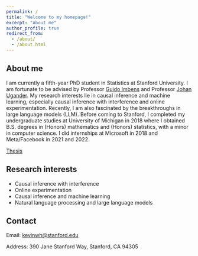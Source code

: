 ```yaml
---
permalink: /
title: "Welcome to my homepage!"
excerpt: "About me"
author_profile: true
redirect_from: 
  - /about/
  - /about.html
---
```


About me
------
I am currently a fifth-year PhD student in Statistics at Stanford University. I am fortunate to be advised by Professor [Guido Imbens](https://gsb-faculty.stanford.edu/guido-w-imbens/) and Professor [Johan Ugander](http://web.stanford.edu/~jugander/). My research interests lie in causal inference and machine learning, especially causal inference with interference and online experimentation. Recently, I am also fascinated by the breakthroughs in large language models (LLM). Before coming to Stanford, I completed my undergraduate studies at University of Michigan in 2018 where I obtained B.S. degrees in (Honors) mathematics and (Honors) statistics, with a minor in computer science.  I did internships at Microsoft in 2018 and Meta/Facebook in 2021 and 2022.

[Thesis](http://kevinwhan.github.io/files/Kevin_Han_Thesis.pdf)

Research interests
------
- Causal inference with interference
- Online experimentation
- Causal inference and machine learning
- Natural language processing and large language models

Contact
------
Email: kevinwh@stanford.edu

Address: 390 Jane Stanford Way, Stanford, CA 94305